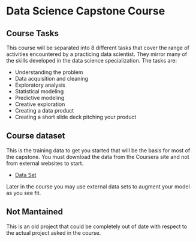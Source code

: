 # Data Science Capstone Course

## Course Tasks
This course will be separated into 8 different tasks that cover the range of activities encountered by a practicing data scientist. They mirror many of the skills developed in the data science specialization. The tasks are:

- Understanding the problem
- Data acquisition and cleaning
- Exploratory analysis
- Statistical modeling
- Predictive modeling
- Creative exploration
- Creating a data product
- Creating a short slide deck pitching your product

## Course dataset
This is the training data to get you started that will be the basis for most of the capstone. You must download the data from the Coursera site and not from external websites to start.

- [Data Set](https://d396qusza40orc.cloudfront.net/dsscapstone/dataset/Coursera-SwiftKey.zip)

Later in the course you may use external data sets to augment your model as you see fit.

## Not Mantained

This is an old project that could be completely out of date with respect to the actual project asked in the course.